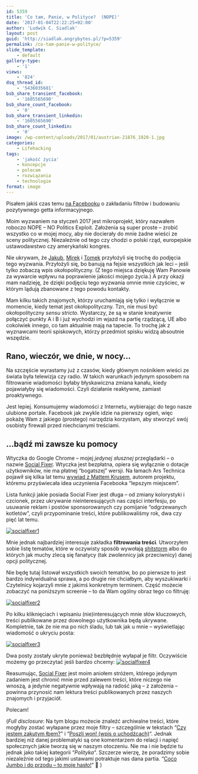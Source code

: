 ```yaml
---
id: 5359
title: 'Co tam, Panie, w Polityce?  (NOPE)'
date: '2017-01-04T22:22:25+02:00'
author: 'Ludwik C. Siadlak'
layout: post
guid: 'http://siadlak.angrybytes.pl/?p=5359'
permalink: /co-tam-panie-w-polityce/
slide_template:
    - default
gallery-type:
    - '1'
views:
    - '824'
dsq_thread_id:
    - '5436035681'
bsb_share_transient_facebook:
    - '1605565690'
bsb_share_count_facebook:
    - '0'
bsb_share_transient_linkedin:
    - '1605565690'
bsb_share_count_linkedin:
    - '0'
image: /wp-content/uploads/2017/01/austrian-21876_1920-1.jpg
categories:
    - Lifehacking
tags:
    - 'jakość życia'
    - koncepcje
    - polecam
    - rozwiązania
    - technologie
format: image
---
```


Pisałem jakiś czas temu [na Facebooku](http://fb.me/ludwikc) o zakładaniu filtrów i budowaniu pozytywnego getta informacyjnego.

Moim wyzwaniem na styczeń 2017 jest mikroprojekt, który nazwałem roboczo NOPE – NO Politics Exploit. Założenia są super proste – zrobić wszystko co w mojej mocy, aby nie docierały do mnie żadne wieści ze sceny politycznej. Niezależnie od tego czy chodzi o polski rząd, europejskie ustawodawstwo czy amerykański kongres.

Nie ukrywam, że [Jakub](http://blog.gutek.pl), [Mirek](http://trzypoziomy.pl) i [Tomek](http://onyszko.com) przyłożyli się trochę do podjęcia tego wyzwania. Przyłożyli się, bo banują na fejsie wszystkich jak leci – jeśli tylko zobaczą wpis okołopolityczny. (Z tego miejsca dziękuję Wam Panowie za wywarcie wpływu na poprawienie jakości mojego życia.) A przy okazji mam nadzieję, że dzięki podjęciu tego wyzwania omnie mnie czyściec, w którym lądują zbanowane z tego powodu kontakty.

Mam kilku takich znajomych, którzy uruchamiają się tylko i wyłącznie w momencie, kiedy temat jest okołopolityczny. Tzn, nie musi być okołopolityczny *sensu stricto*. Wystarczy, że są w stanie kreatywnie połączyć punkty A i B i już wychodzi im wjazd na partię rządzącą, UE albo cokolwiek innego, co tam aktualnie mają na tapecie. To trochę jak z wyznawcami teorii spiskowych, którzy przedmiot spisku widzą absoutnie wszędzie.

## Rano, wieczór, we dnie, w nocy…

Na szczęście wyrastamy już z czasów, kiedy głównym nośnikiem wieści ze świata była telewizja czy radio. W takich warunkach jedynym sposobem na filtrowanie wiadomości byłaby błyskawiczna zmiana kanału, kiedy pojawiałyby się wiadomości. Czyli działanie reaktywne, zamiast proaktywnego.

Jest lepiej. Konsumujemy wiadomości z Internetu, wybierając do tego nasze ulubione portale. Facebook jak zwykle idzie na pierwszy ogień, więc pokażę Wam z jakiego (prostego) narzędzia korzystam, aby stworzyć swój osobisty firewall przed niechcianymi treściami.

## …bądź mi zawsze ku pomocy

Wtyczka do Google Chrome – mojej *jedynej słusznej* przeglądarki – o nazwie [Social Fixer](https://chrome.google.com/webstore/detail/social-fixer-for-facebook/ifmhoabcaeehkljcfclfiieohkohdgbb). Wtyczka jest bezpłatna, opiera się wyłącznie o dotacje użytkowników, nie ma płatnej “bogatszej” wersji. Na łamach Ars Technica pojawił się kilka lat temu [wywiad z Mattem Krusem](http://arstechnica.com/business/2013/08/meet-matt-kruse-the-man-making-facebook-better/), autorem projektu, któremu przyświecała idea uczynienia Facebooka “lepszym miejscem”.

Lista funkcji jakie posiada Social Fixer jest długa – od zmiany kolorystyki i czcionek, przez ukrywanie nieinteresujących nas części interfesju, po usuwanie reklam i postów sponsorowanych czy pomijanie “odgrzewanych kotletów”, czyli przypominanie treści, które publikowaliśmy rok, dwa czy pięć lat temu.

[![socialfixer1](http://personaldevelopment.pl/wp-content/uploads/2017/01/socialfixer1-1-1.png)](http://personaldevelopment.pl/wp-content/uploads/2017/01/socialfixer1-1-1.png)

Mnie jednak najbardziej interesuje zakładka **filtrowania treści**. Utworzyłem sobie listę tematów, które w oczywisty sposób wywołają [shitstorm](http://www.urbandictionary.com/define.php?term=shitstorm) albo do których jak muchy zlecą się fanatycy (tak zwolennicy jak przeciwnicy) danej opcji politycznej.

Nie będę tutaj listował wszystkich swoich tematów, bo po pierwsze to jest bardzo indywidualna sprawa, a po drugie nie chciałbym, aby wyszukiwarki i Czytelnicy kojarzyli mnie z jakimś konkretnym terminem. Część możecie zobaczyć na poniższym screenie – to da Wam ogólny obraz tego co filtruję:

[![socialfixer2](http://personaldevelopment.pl/wp-content/uploads/2017/01/socialfixer2-1-1.png)](http://personaldevelopment.pl/wp-content/uploads/2017/01/socialfixer2-1-1.png)

Po kilku kliknięciach i wpisaniu (nie)interesujących mnie słów kluczowych, treści publikowane przez dowolnego użytkownika będą ukrywane. Kompletnie, tak że nie ma po nich śladu, lub tak jak u mnie – wyświetlając wiadomość o ukryciu posta:

[![socialfixer3](http://personaldevelopment.pl/wp-content/uploads/2017/01/socialfixer3-1-1.png)](http://personaldevelopment.pl/wp-content/uploads/2017/01/socialfixer3-1-1.png)

Dwa posty zostały ukryte ponieważ bezbłędnie wyłapał je filtr. Oczywiście możemy go przeczytać jeśli bardzo chcemy: [![socialfixer4](http://personaldevelopment.pl/wp-content/uploads/2017/01/socialfixer4-1-1.png)](http://personaldevelopment.pl/wp-content/uploads/2017/01/socialfixer4-1-1.png)

Reasumując, [Social Fixer](https://chrome.google.com/webstore/detail/social-fixer-for-facebook/ifmhoabcaeehkljcfclfiieohkohdgbb) jest moim aniołem stróżem, którego jedynym zadaniem jest chronić mnie przed zalewem treści, które niczego nie wnoszą, a jedynie negatywnie wpływają na radość jaką – z założenia – powinna przynosić nam lektura treści publikowanych przez naszych znajomych i przyjaciół.

Polecam!

(*Full disclosure*: Na tym blogu możecie znaleźć archiwalne treści, które mogłyby zostać wyłapane przez moje filtry – szczególnie w tekstach “[Czy jestem zakutym łbem?](http://personaldevelopment.pl/in-vitro/)” i “[Poszli won! (wpis o uchodźcach)](http://personaldevelopment.pl/o-uchodzcach/)“. Jednak bardziej niż danej problematyki są one komentarzem do relacji i napięć społecznych jakie tworzą się w naszym otoczeniu. Nie ma i nie będzie tu jednak jako takiej kategorii “*Polityka*“. Szczerze wierzę, że poradzimy sobie niezależnie od tego jakimi ustawami potraktuje nas dana partia. “[Coco Jumbo i do przodu – to moje hasło!](https://www.youtube.com/watch?v=VRwjSnl-gG8)” 🙂 )
